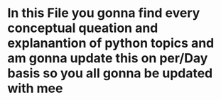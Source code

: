 # In this File you gonna find every conceptual queation and explanantion of python topics and am gonna update this on per/Day basis so you all gonna be updated with mee

